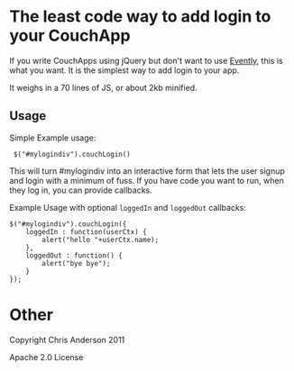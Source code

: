 # The least code way to add login to your CouchApp

If you write CouchApps using jQuery but don't want to use [Evently](http://github.com/couchapp/evently), this is what you want. It is the simplest way to add login to your app.

It weighs in a 70 lines of JS, or about 2kb minified.

## Usage

Simple Example usage:

     $("#mylogindiv").couchLogin()

This will turn #mylogindiv into an interactive form that lets the user signup and login with a minimum of fuss. If you have code you want to run, when they log in, you can provide callbacks.

Example Usage with optional `loggedIn` and `loggedOut` callbacks:

    $("#mylogindiv").couchLogin({
        loggedIn : function(userCtx) {
            alert("hello "+userCtx.name);
        }, 
        loggedOut : function() {
            alert("bye bye");
        }
    });

   
# Other

Copyright Chris Anderson 2011

Apache 2.0 License

